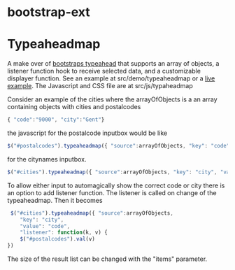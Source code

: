 bootstrap-ext
=============

Typeaheadmap
======
A make over of <a href="http://twitter.github.com/bootstrap/javascript.html#typeahead">bootstraps typeahead</a> that supports an array of objects, a listener function hook to receive selected data, and a customizable displayer function. See an example at src/demo/typeaheadmap or a <a href="http://redlab.github.com/bootstrap-ext/index.html">live example</a>. The Javascript and CSS file are at src/js/typaheadmap

Consider an example of the cities where the arrayOfObjects is a an array containing objects with cities and postalcodes

```javascript
{ "code":"9000", "city":"Gent"}
```

the javascript for the postalcode inputbox would be like

```javascript
$("#postalcodes").typeaheadmap({ "source":arrayOfObjects, "key": "code", "value": "city"})
```

for the citynames inputbox.

```javascript
$("#cities").typeaheadmap({ "source":arrayOfObjects, "key": "city", "value": "code"})
```

To allow either input to automagically show the correct code or city there is an option to add listener function. The listener is called on change of the typeaheadmap. Then it becomes

```javascript
 $("#cities").typeaheadmap({ "source":arrayOfObjects, 
    "key": "city", 
    "value": "code", 
    "listener": function(k, v) {
	$("#postalcodes").val(v)
})
```

The size of the result list can be changed with the "items" parameter.
